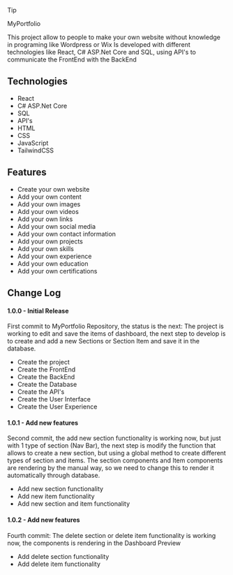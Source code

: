 >[!TIP]
> MyPortfolio 

This project allow to people to make your own website without knowledge in programing like Wordpress or Wix Is developed with different technologies like React, C# ASP.Net Core and SQL, using API's to communicate the FrontEnd with the BackEnd
## Technologies
- React
- C# ASP.Net Core
- SQL
- API's
- HTML
- CSS
- JavaScript
- TailwindCSS

## Features
- Create your own website
- Add your own content
- Add your own images
- Add your own videos
- Add your own links
- Add your own social media
- Add your own contact information
- Add your own projects
- Add your own skills
- Add your own experience
- Add your own education
- Add your own certifications

## Change Log
#### 1.0.0 - Initial Release

First commit to MyPortfolio Repository, the status is the next: The project is working to edit and save the items of dashboard, the next step to develop is to create and add a new Sections or Section Item and save it in the database.

  - Create the project
  - Create the FrontEnd
  - Create the BackEnd
  - Create the Database
  - Create the API's
  - Create the User Interface
  - Create the User Experience

#### 1.0.1 - Add new features

Second commit, the add new section functionality is working now, but just with 1 type of section (Nav Bar), the next step is modify the function that allows to create a new section, but using a global method to create different types of section and items. The section components and Item components are rendering by the manual way, so we need to change this to render it automatically through database.

- Add new section functionality
- Add new item functionality
- Add new section and item functionality

#### 1.0.2 - Add new features

Fourth commit: The delete section or delete item functionality is working now, the components is rendering in the Dashboard Preview

- Add delete section functionality
- Add delete item functionality

